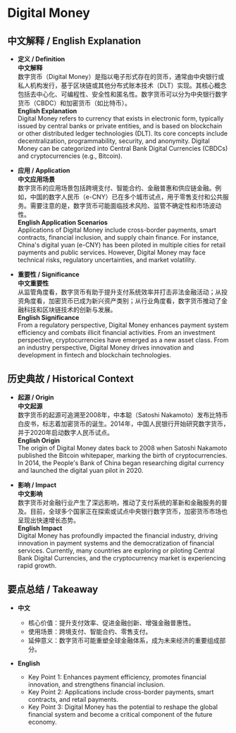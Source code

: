 # Digital Money

## 中文解释 / English Explanation

* **定义 / Definition**  
  **中文解释**  
  数字货币（Digital Money）是指以电子形式存在的货币，通常由中央银行或私人机构发行，基于区块链或其他分布式账本技术（DLT）实现。其核心概念包括去中心化、可编程性、安全性和匿名性。数字货币可以分为中央银行数字货币（CBDC）和加密货币（如比特币）。  
  **English Explanation**  
  Digital Money refers to currency that exists in electronic form, typically issued by central banks or private entities, and is based on blockchain or other distributed ledger technologies (DLT). Its core concepts include decentralization, programmability, security, and anonymity. Digital Money can be categorized into Central Bank Digital Currencies (CBDCs) and cryptocurrencies (e.g., Bitcoin).

* **应用 / Application**  
  **中文应用场景**  
  数字货币的应用场景包括跨境支付、智能合约、金融普惠和供应链金融。例如，中国的数字人民币（e-CNY）已在多个城市试点，用于零售支付和公共服务。需要注意的是，数字货币可能面临技术风险、监管不确定性和市场波动性。  
  **English Application Scenarios**  
  Applications of Digital Money include cross-border payments, smart contracts, financial inclusion, and supply chain finance. For instance, China's digital yuan (e-CNY) has been piloted in multiple cities for retail payments and public services. However, Digital Money may face technical risks, regulatory uncertainties, and market volatility.

* **重要性 / Significance**  
  **中文重要性**  
  从监管角度看，数字货币有助于提升支付系统效率并打击非法金融活动；从投资角度看，加密货币已成为新兴资产类别；从行业角度看，数字货币推动了金融科技和区块链技术的创新与发展。  
  **English Significance**  
  From a regulatory perspective, Digital Money enhances payment system efficiency and combats illicit financial activities. From an investment perspective, cryptocurrencies have emerged as a new asset class. From an industry perspective, Digital Money drives innovation and development in fintech and blockchain technologies.

## 历史典故 / Historical Context

* **起源 / Origin**  
  **中文起源**  
  数字货币的起源可追溯至2008年，中本聪（Satoshi Nakamoto）发布比特币白皮书，标志着加密货币的诞生。2014年，中国人民银行开始研究数字货币，并于2020年启动数字人民币试点。  
  **English Origin**  
  The origin of Digital Money dates back to 2008 when Satoshi Nakamoto published the Bitcoin whitepaper, marking the birth of cryptocurrencies. In 2014, the People's Bank of China began researching digital currency and launched the digital yuan pilot in 2020.

* **影响 / Impact**  
  **中文影响**  
  数字货币对金融行业产生了深远影响，推动了支付系统的革新和金融服务的普及。目前，全球多个国家正在探索或试点中央银行数字货币，加密货币市场也呈现出快速增长态势。  
  **English Impact**  
  Digital Money has profoundly impacted the financial industry, driving innovation in payment systems and the democratization of financial services. Currently, many countries are exploring or piloting Central Bank Digital Currencies, and the cryptocurrency market is experiencing rapid growth.

## 要点总结 / Takeaway

* **中文**  
  - 核心价值：提升支付效率、促进金融创新、增强金融普惠性。  
  - 使用场景：跨境支付、智能合约、零售支付。  
  - 延伸意义：数字货币可能重塑全球金融体系，成为未来经济的重要组成部分。  

* **English**  
  - Key Point 1: Enhances payment efficiency, promotes financial innovation, and strengthens financial inclusion.  
  - Key Point 2: Applications include cross-border payments, smart contracts, and retail payments.  
  - Key Point 3: Digital Money has the potential to reshape the global financial system and become a critical component of the future economy.